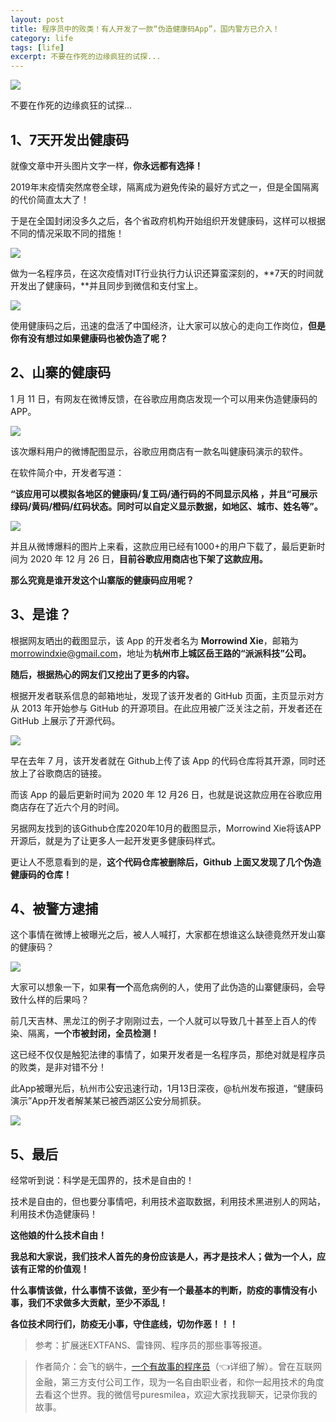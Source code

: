 ```yaml
---
layout: post
title: ​程序员中的败类！有人开发了一款“伪造健康码App”，国内警方已介入！
category: life
tags: [life]
excerpt: 不要在作死的边缘疯狂的试探...
---
```


![](http://favorites.ren/assets/images/2021/it/bailei/bailei01.jpg) 

不要在作死的边缘疯狂的试探...

## 1、7天开发出健康码

就像文章中开头图片文字一样，**你永远都有选择！**

2019年末疫情突然席卷全球，隔离成为避免传染的最好方式之一，但是全国隔离的代价简直太大了！

于是在全国封闭没多久之后，各个省政府机构开始组织开发健康码，这样可以根据不同的情况采取不同的措施！

![](http://favorites.ren/assets/images/2021/it/bailei/bailei02.jpg) 

做为一名程序员，在这次疫情对IT行业执行力认识还算蛮深刻的，**7天的时间就开发出了健康码，**并且同步到微信和支付宝上。

![](http://favorites.ren/assets/images/2021/it/bailei/bailei03.jpg) 

使用健康码之后，迅速的盘活了中国经济，让大家可以放心的走向工作岗位，**但是你有没有想过如果健康码也被伪造了呢？**

## 2、山寨的健康码

1 月 11 日，有网友在微博反馈，在谷歌应用商店发现一个可以用来伪造健康码的 APP。

![](http://favorites.ren/assets/images/2021/it/bailei/bailei04.jpg) 

该次爆料用户的微博配图显示，谷歌应用商店有一款名叫健康码演示的软件。

在软件简介中，开发者写道：

**“该应用可以模拟各地区的健康码/复工码/通行码的不同显示风格 ，并且“可展示绿码/黄码/橙码/红码状态。同时可以自定义显示数据，如地区、城市、姓名等”。**

![](http://favorites.ren/assets/images/2021/it/bailei/bailei05.jpg) 

并且从微博爆料的图片上来看，这款应用已经有1000+的用户下载了，最后更新时间为 2020 年 12 月 26 日，**目前谷歌应用商店也下架了这款应用。**

**那么究竟是谁开发这个山寨版的健康码应用呢？**

## 3、是谁？

根据网友晒出的截图显示，该 App 的开发者名为 **Morrowind Xie**，邮箱为 morrowindxie@gmail.com，地址为**杭州市上城区岳王路的“派派科技”公司。**

**随后，根据热心的网友们又挖出了更多的内容。**

根据开发者联系信息的邮箱地址，发现了该开发者的 GitHub 页面，主页显示对方从 2013 年开始参与 GitHub 的开源项目。在此应用被广泛关注之前，开发者还在 GitHub 上展示了开源代码。

![](http://favorites.ren/assets/images/2021/it/bailei/bailei06.jpg) 

早在去年 7 月，该开发者就在 Github上传了该 App 的代码仓库将其开源，同时还放上了谷歌商店的链接。

而该 App 的最后更新时间为 2020 年 12 月26 日，也就是说这款应用在谷歌应用商店存在了近六个月的时间。

另据网友找到的该Github仓库2020年10月的截图显示，Morrowind Xie将该APP开源后，就是为了让更多人一起开发更多健康码样式。

更让人不愿意看到的是，**这个代码仓库被删除后，Github 上面又发现了几个伪造健康码的仓库！**

## 4、被警方逮捕

这个事情在微博上被曝光之后，被人人喊打，大家都在想谁这么缺德竟然开发山寨的健康码？

![](http://favorites.ren/assets/images/2021/it/bailei/bailei07.jpg) 

大家可以想象一下，如果**有一个**高危病例的人，使用了此伪造的山寨健康码，会导致什么样的后果吗？

前几天吉林、黑龙江的例子才刚刚过去，一个人就可以导致几十甚至上百人的传染、隔离，**一个市被封闭，全员检测！**

这已经不仅仅是触犯法律的事情了，如果开发者是一名程序员，那绝对就是程序员的败类，是非对错不分！

此App被曝光后，杭州市公安迅速行动，1月13日深夜，@杭州发布报道，“健康码演示”App开发者解某某已被西湖区公安分局抓获。

![](http://favorites.ren/assets/images/2021/it/bailei/bailei08.jpg) 

## 5、最后

经常听到说：科学是无国界的，技术是自由的！

技术是自由的，但也要分事情吧，利用技术盗取数据，利用技术黑进别人的网站，利用技术伪造健康码！

**这他娘的什么技术自由！**

**我总和大家说，我们技术人首先的身份应该是人，再才是技术人；做为一个人，应该有正常的价值观！**

**什么事情该做，什么事情不该做，至少有一个最基本的判断，防疫的事情没有小事，我们不求做多大贡献，至少不添乱！**

**各位技术同行们，防疫无小事，守住底线，切勿作恶！！！**

>参考：扩展迷EXTFANS、雷锋网、程序员的那些事等报道。

>作者简介：会飞的蜗牛，[一个有故事的程序员](https://mp.weixin.qq.com/s/bPk_-DcGF_7lTDoR1pKqVg)（👈详细了解）。曾在互联网金融，第三方支付公司工作，现为一名自由职业者，和你一起用技术的角度去看这个世界。我的微信号puresmilea，欢迎大家找我聊天，记录你我的故事。